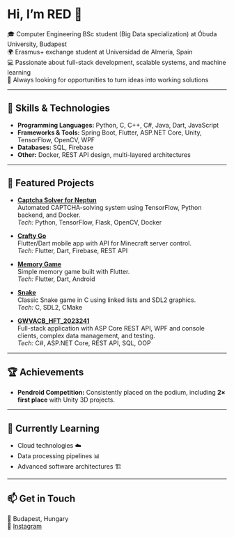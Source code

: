 # Hi, I’m RED 👋  

🎓 Computer Engineering BSc student (Big Data specialization) at Óbuda University, Budapest  
🌍 Erasmus+ exchange student at Universidad de Almería, Spain  
💻 Passionate about full-stack development, scalable systems, and machine learning  
🚀 Always looking for opportunities to turn ideas into working solutions  

---

## 🔧 Skills & Technologies  
- **Programming Languages:** Python, C, C++, C#, Java, Dart, JavaScript  
- **Frameworks & Tools:** Spring Boot, Flutter, ASP.NET Core, Unity, TensorFlow, OpenCV, WPF  
- **Databases:** SQL, Firebase  
- **Other:** Docker, REST API design, multi-layered architectures  

---

## 📂 Featured Projects  

- **[Captcha Solver for Neptun](https://github.com/LetsUpdate/CSN)**  
  Automated CAPTCHA-solving system using TensorFlow, Python backend, and Docker.  
  *Tech:* Python, TensorFlow, Flask, OpenCV, Docker  

- **[Crafty Go](https://github.com/LetsUpdate/Crafty_Go)**  
  Flutter/Dart mobile app with API for Minecraft server control.  
  *Tech:* Flutter, Dart, Firebase, REST API  

- **[Memory Game](https://github.com/LetsUpdate/MemoryGame)**  
  Simple memory game built with Flutter.  
  *Tech:* Flutter, Dart, Android  

- **[Snake](https://github.com/LetsUpdate/Snake)**  
  Classic Snake game in C using linked lists and SDL2 graphics.  
  *Tech:* C, SDL2, CMake  

- **[GWVACB_HFT_2023241](https://github.com/LetsUpdate/GWVACB_HFT_2023241)**  
  Full-stack application with ASP Core REST API, WPF and console clients, complex data management, and testing.  
  *Tech:* C#, ASP.NET Core, REST API, SQL, OOP  

---

## 🏆 Achievements  
- **Pendroid Competition:** Consistently placed on the podium, including **2× first place** with Unity 3D projects.  

---

## 🌱 Currently Learning  
- Cloud technologies ☁️  
- Data processing pipelines 📊  
- Advanced software architectures 🏗️  

---

## 📫 Get in Touch  
📍 Budapest, Hungary  
📸 [Instagram](https://www.instagram.com/t__janii/)
